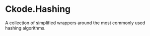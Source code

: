 # Ckode.Hashing
A collection of simplified wrappers around the most commonly used hashing algorithms.
